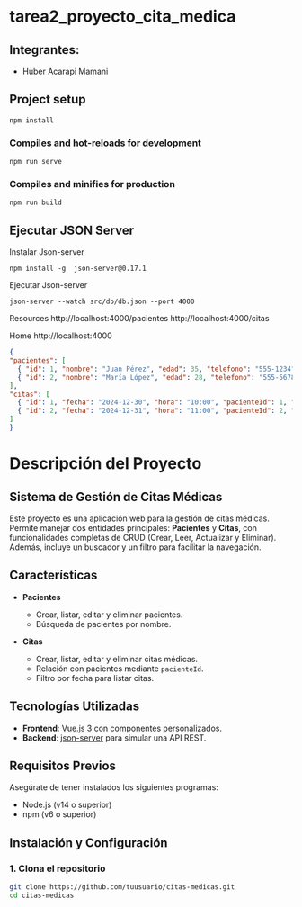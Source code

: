 # tarea2_proyecto_cita_medica

## Integrantes:
- Huber Acarapi Mamani


## Project setup
```
npm install
```

### Compiles and hot-reloads for development
```
npm run serve
```

### Compiles and minifies for production
```
npm run build
```

## Ejecutar JSON Server

Instalar Json-server

```
npm install -g  json-server@0.17.1
```
Ejecutar Json-server

```
json-server --watch src/db/db.json --port 4000
```

Resources
  http://localhost:4000/pacientes
  http://localhost:4000/citas

  Home
  http://localhost:4000

  ```json
  {
  "pacientes": [
    { "id": 1, "nombre": "Juan Pérez", "edad": 35, "telefono": "555-1234" },
    { "id": 2, "nombre": "María López", "edad": 28, "telefono": "555-5678" }
  ],
  "citas": [
    { "id": 1, "fecha": "2024-12-30", "hora": "10:00", "pacienteId": 1, "descripcion": "Consulta general" },
    { "id": 2, "fecha": "2024-12-31", "hora": "11:00", "pacienteId": 2, "descripcion": "Chequeo anual" }
  ]
}
```

# Descripción del Proyecto
## Sistema de Gestión de Citas Médicas

Este proyecto es una aplicación web para la gestión de citas médicas. Permite manejar dos entidades principales: **Pacientes** y **Citas**, con funcionalidades completas de CRUD (Crear, Leer, Actualizar y Eliminar). Además, incluye un buscador y un filtro para facilitar la navegación.

## Características

- **Pacientes**
  - Crear, listar, editar y eliminar pacientes.
  - Búsqueda de pacientes por nombre.
  
- **Citas**
  - Crear, listar, editar y eliminar citas médicas.
  - Relación con pacientes mediante `pacienteId`.
  - Filtro por fecha para listar citas.

## Tecnologías Utilizadas

- **Frontend**: [Vue.js 3](https://vuejs.org/) con componentes personalizados.
- **Backend**: [json-server](https://github.com/typicode/json-server) para simular una API REST.

## Requisitos Previos

Asegúrate de tener instalados los siguientes programas:
- Node.js (v14 o superior)
- npm (v6 o superior)

## Instalación y Configuración

### 1. Clona el repositorio

```bash
git clone https://github.com/tuusuario/citas-medicas.git
cd citas-medicas